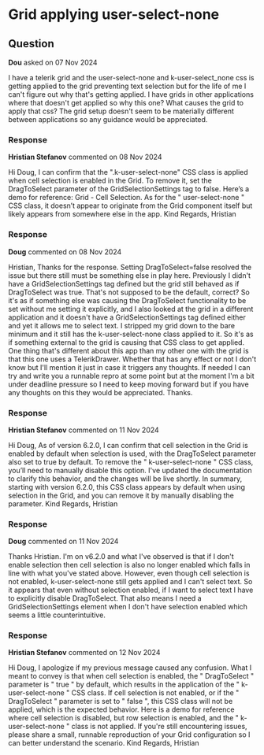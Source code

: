 # Grid applying user-select-none

## Question

**Dou** asked on 07 Nov 2024

I have a telerik grid and the user-select-none and k-user-select_none css is getting applied to the grid preventing text selection but for the life of me I can't figure out why that's getting applied. I have grids in other applications where that doesn't get applied so why this one? What causes the grid to apply that css? The grid setup doesn't seem to be materially different between applications so any guidance would be appreciated.

### Response

**Hristian Stefanov** commented on 08 Nov 2024

Hi Doug, I can confirm that the ".k-user-select-none" CSS class is applied when cell selection is enabled in the Grid. To remove it, set the DragToSelect parameter of the GridSelectionSettings tag to false. Here’s a demo for reference: Grid - Cell Selection. As for the " user-select-none " CSS class, it doesn’t appear to originate from the Grid component itself but likely appears from somewhere else in the app. Kind Regards, Hristian

### Response

**Doug** commented on 08 Nov 2024

Hristian, Thanks for the response. Setting DragToSelect=false resolved the issue but there still must be something else in play here. Previously I didn't have a GridSelectionSettings tag defined but the grid still behaved as if DragToSelect was true. That's not supposed to be the default, correct? So it's as if something else was causing the DragToSelect functionality to be set without me setting it explicitly, and I also looked at the grid in a different application and it doesn't have a GridSelectionSettings tag defined either and yet it allows me to select text. I stripped my grid down to the bare minimum and it still has the k-user-select-none class applied to it. So it's as if something external to the grid is causing that CSS class to get applied. One thing that's different about this app than my other one with the grid is that this one uses a TelerikDrawer. Whether that has any effect or not I don't know but I'll mention it just in case it triggers any thoughts. If needed I can try and write you a runnable repro at some point but at the moment I'm a bit under deadline pressure so I need to keep moving forward but if you have any thoughts on this they would be appreciated. Thanks.

### Response

**Hristian Stefanov** commented on 11 Nov 2024

Hi Doug, As of version 6.2.0, I can confirm that cell selection in the Grid is enabled by default when selection is used, with the DragToSelect parameter also set to true by default. To remove the " k-user-select-none " CSS class, you’ll need to manually disable this option. I've updated the documentation to clarify this behavior, and the changes will be live shortly. In summary, starting with version 6.2.0, this CSS class appears by default when using selection in the Grid, and you can remove it by manually disabling the parameter. Kind Regards, Hristian

### Response

**Doug** commented on 11 Nov 2024

Thanks Hristian. I'm on v6.2.0 and what I've observed is that if I don't enable selection then cell selection is also no longer enabled which falls in line with what you've stated above. However, even though cell selection is not enabled, k-user-select-none still gets applied and I can't select text. So it appears that even without selection enabled, if I want to select text I have to explicitly disable DragToSelect. That also means I need a GridSelectionSettings element when I don't have selection enabled which seems a little counterintuitive.

### Response

**Hristian Stefanov** commented on 12 Nov 2024

Hi Doug, I apologize if my previous message caused any confusion. What I meant to convey is that when cell selection is enabled, the " DragToSelect " parameter is " true " by default, which results in the application of the " k-user-select-none " CSS class. If cell selection is not enabled, or if the " DragToSelect " parameter is set to " false ", this CSS class will not be applied, which is the expected behavior. Here is a demo for reference where cell selection is disabled, but row selection is enabled, and the " k-user-select-none " class is not applied. If you're still encountering issues, please share a small, runnable reproduction of your Grid configuration so I can better understand the scenario. Kind Regards, Hristian
